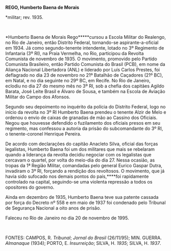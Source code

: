 **REGO, Humberto Baena de Morais**

\*militar; rev. 1935.

 

*Humberto Baena de Morais Rego*****cursou a Escola Militar do Realengo,
no Rio de Janeiro, então Distrito Federal, tornando-se
aspirante-a-oficial em 1934. Já como segundo-tenente intendente, lotado
no 3º Regimento de Infantaria (3º RI), na Praia Vermelha, no Rio,
participou da Revolta Comunista de novembro de 1935. O movimento,
promovido pelo Partido Comunista Brasileiro, então Partido Comunista do
Brasil (PCB), em nome da Aliança Nacional Libertadora (ANL) e liderado
por Luís Carlos Prestes, foi deflagrado no dia 23 de novembro no 21º
Batalhão de Caçadores (21º BC), em Natal, e no dia seguinte no 29º BC,
em Recife. No Rio de Janeiro, eclodiu no dia 27 do mesmo mês no 3º RI,
sob a chefia dos capitães Agildo Barata, José Leite Brasil e Álvaro de
Sousa, e também na Escola de Aviação Militar do Campo dos Afonsos.

Segundo seu depoimento no inquérito da polícia do Distrito Federal, logo
no início da revolta no 3º RI Humberto Baena prendeu o tenente Alzir de
Melo e ordenou o envio de caixas de granadas de mão ao Cassino dos
Oficiais. Negou que houvesse defendido o fuzilamento dos oficiais presos
em seu regimento, mas confessou a autoria da prisão do subcomandante do
3º RI, o tenente-coronel Henrique Pereira.

De acordo com declarações do capitão Anacleto Silva, oficial das forças
legalistas, Humberto Baena foi um dos militares que mais se rebelaram
quando a liderança da revolta decidiu negociar com os legalistas que
cercavam o quartel, por volta do meio-dia do dia 27. Nessa ocasião, as
tropas da 1ª Região Militar, comandadas pelo general Eurico Gaspar
Dutra, invadiram o 3º RI, forçando a rendição dos revoltosos. O
movimento, que já havia sido sufocado nos demais pontos do país,****foi
rapidamente controlado na capital, seguindo-se uma violenta repressão a
todos os opositores do governo.

Ainda em dezembro de 1935, Humberto Baena teve sua patente cassada por
força do Decreto nº 558 e em maio de 1937 foi condenado pelo Tribunal de
Segurança Nacional a oito anos de prisão.

Faleceu no Rio de Janeiro no dia 20 de novembro de 1995.

 

FONTES: CAMPOS, R. *Tribunal*; *Jornal do Brasil* (26/11/95); MIN.
GUERRA. *Almanaque* (1934); PORTO, E. *Insurreição*; SILVA, H. *1935*;
SILVA, H. *1937*.

 
